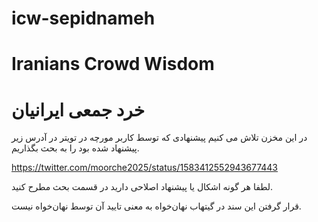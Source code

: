 # icw-sepidnameh
# Iranians Crowd Wisdom
# خرد جمعی ایرانیان

در این مخزن تلاش می کنیم پیشنهادی که توسط کاربر مورچه در تویتر در آدرس زیر پیشنهاد شده بود را به بحث بگذاریم.

https://twitter.com/moorche2025/status/1583412552943677443


لطفا هر گونه اشکال یا پیشنهاد اصلاحی دارید در قسمت بحث مطرح کنید.

‌قرار گرفتن این سند در گیتهاب نهان‌خواه به معنی تایید آن توسط نهان‌خواه نیست.
